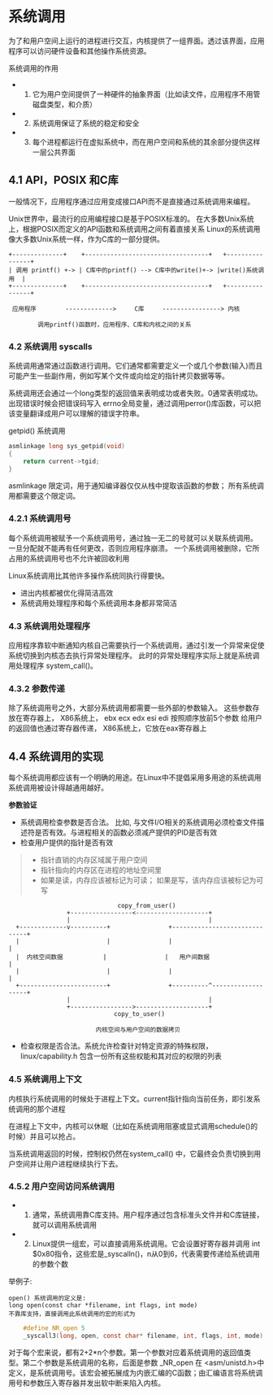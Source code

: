 # 系统调用

为了和用户空间上运行的进程进行交互，内核提供了一组界面。透过该界面，应用程序可以访问硬件设备和其他操作系统资源。


系统调用的作用

- 1. 它为用户空间提供了一种硬件的抽象界面（比如读文件，应用程序不用管磁盘类型，和介质）
- 2. 系统调用保证了系统的稳定和安全
- 3. 每个进程都运行在虚拟系统中，而在用户空间和系统的其余部分提供这样一层公共界面

## 4.1 API，POSIX 和C库

一般情况下，应用程序通过应用变成接口API而不是直接通过系统调用来编程。

Unix世界中，最流行的应用编程接口是基于POSIX标准的。
在大多数Unix系统上，根据POSIX而定义的API函数和系统调用之间有着直接关系
Linux的系统调用像大多数Unix系统一样，作为C库的一部分提供。

```
+--------------+    +----------------------------------+   +----------------+
| 调用 printf() +-> | C库中的printf() --> C库中的write()+-> |write()系统调用  |
+--------------+    +----------------------------------+   +----------------+

 应用程序        ------------->     C库     ----------------> 内核
 
        调用printf()函数时，应用程序、C库和内核之间的关系
```

### 4.2 系统调用 syscalls

系统调用通常通过函数进行调用。它们通常都需要定义一个或几个参数(输入)而且可能产生一些副作用，例如写某个文件或向给定的指针拷贝数据等等。

系统调用还会通过一个long类型的返回值来表明成功或者失败。0通常表明成功。
出现错误时候会把错误码写入 errno全局变量，通过调用perror()库函数，可以把该变量翻译成用户可以理解的错误字符串。


getpid() 系统调用

```C
asmlinkage long sys_getpid(void)
{
    return current->tgid;    
}
```

asmlinkage 限定词，用于通知编译器仅仅从栈中提取该函数的参数；
所有系统调用都需要这个限定词。

### 4.2.1 系统调用号

每个系统调用被赋予一个系统调用号，通过独一无二的号就可以关联系统调用。
一旦分配就不能再有任何更改，否则应用程序崩溃。
一个系统调用被删除，它所占用的系统调用号也不允许被回收利用

Linux系统调用比其他许多操作系统同执行得要快。

- 进出内核都被优化得简洁高效
- 系统调用处理程序和每个系统调用本身都非常简洁

### 4.3 系统调用处理程序

应用程序靠软中断通知内核自己需要执行一个系统调用，通过引发一个异常来促使系统切换到内核态去执行异常处理程序。
此时的异常处理程序实际上就是系统调用处理程序 system_call()。

### 4.3.2 参数传递

除了系统调用号之外，大部分系统调用都需要一些外部的参数输入。
这些参数存放在寄存器上， X86系统上， ebx ecx edx esi edi 按照顺序放前5个参数
给用户的返回值也通过寄存器传递， X86系统上，它放在eax寄存器上

## 4.4 系统调用的实现

每个系统调用都应该有一个明确的用途。在Linux中不提倡采用多用途的系统调用
系统调用被设计得越通用越好。

**参数验证**

- 系统调用检查参数是否合法。 比如, 与文件I/O相关的系统调用必须检查文件描述符是否有效。与进程相关的函数必须减产提供的PID是否有效
- 检查用户提供的指针是否有效
> - 指针直销的内存区域属于用户空间
> - 指针指向的内存区在进程的地址空间里
> - 如果是读，内存应该被标记为可读； 如果是写，该内存应该被标记为可写

```
                              copy_from_user()
                +-----------------<--------------------+
                |                                      |
  +-------------v----------+                +------------------------------+
  |                        |                |                              |
  |  内核空间数据           |                |   用户间数据                  |
  |                        |                |                              |
  +------------------------+                +----------^-------------------+
                |                                      |
                +----------------->--------------------+
                             copy_to_user()

                        内核空间与用户空间的数据拷贝
```

- 检查权限是否合法。系统允许检查针对特定资源的特殊权限，linux/capability.h 包含一份所有这些权能和其对应的权限的列表

### 4.5 系统调用上下文

内核执行系统调用的时候处于进程上下文。current指针指向当前任务，即引发系统调用的那个进程

在进程上下文中，内核可以休眠（比如在系统调用阻塞或显式调用schedule()的时候）并且可以抢占。

当系统调用返回的时候，控制权仍然在system_call() 中，它最终会负责切换到用户空间并让用户进程继续执行下去。

### 4.5.2 用户空间访问系统调用

- 1. 通常，系统调用靠C库支持。用户程序通过包含标准头文件并和C库链接，就可以调用系统调用
- 2. Linux提供一组宏，可以直接调用系统调用。它会设置好寄存器并调用 int $0x80指令，这些宏是_syscalln()，n从0到6，代表需要传递给系统调用的参数个数
  
举例子:

    open() 系统调用的定义是:
    long open(const char *filename, int flags, int mode)
    不靠库支持，直接调用此系统调用的宏的形式为

```C
    #define NR_open 5
    _syscall3(long, open, const char* filename, int, flags, int, mode)
```

对于每个宏来说，都有2+2*n个参数。第一个参数对应着系统调用的返回值类型。第二个参数是系统调用的名称，后面是参数
_NR_open 在 <asm/unistd.h>中定义，是系统调用号。该宏会被拓展成为内嵌汇编的C函数；由汇编语言将系统调用号和参数压入寄存器并发出软中断来陷入内核。